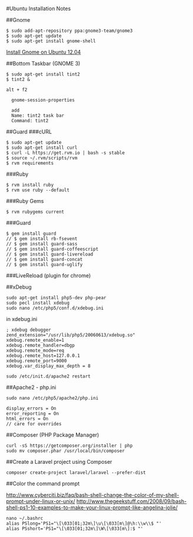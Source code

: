 #Ubuntu Installation Notes

##Gnome

    $ sudo add-apt-repository ppa:gnome3-team/gnome3
    $ sudo apt-get update
    $ sudo apt-get install gnome-shell
    
[Install Gnome on Ubuntu 12.04](http://www.filiwiese.com/installing-gnome-on-ubuntu-12-04-precise-pangolin/)

##Bottom Taskbar (GNOME 3)

    $ sudo apt-get install tint2
    $ tint2 &
    
    alt + f2
	
	  gnome-session-properties

	  add
	  Name: tint2 task bar
	  Command: tint2

##Guard
###cURL

    $ sudo apt-get update
    $ sudo apt-get install curl
    $ curl -L https://get.rvm.io | bash -s stable
    $ source ~/.rvm/scripts/rvm
    $ rvm requirements
		
###Ruby

    $ rvm install ruby
    $ rvm use ruby --default
		
###Ruby Gems

    $ rvm rubygems current
 
###Guard

    $ gem install guard
    // $ gem install rb-fsevent
    // $ gem install guard-sass
    // $ gem install guard-coffeescript
    // $ gem install guard-livereload
    // $ gem install guard-concat
    // $ gem install guard-uglify
		
###LiveReload (plugin for chrome)

##xDebug

    sudo apt-get install php5-dev php-pear
    sudo pecl install xdebug
    sudo nano /etc/php5/conf.d/xdebug.ini
    
in xdebug.ini

    ; xdebug debugger
    zend_extension="/usr/lib/php5/20060613/xdebug.so"
    xdebug.remote_enable=1
    xdebug.remote_handler=dbgp
    xdebug.remote_mode=req
    xdebug.remote_host=127.0.0.1
    xdebug.remote_port=9000
    xdebug.var_display_max_depth = 8

    sudo /etc/init.d/apache2 restart
    
##Apache2 - php.ini

    sudo nano /etc/php5/apache2/php.ini
    
    display_errors = On 	
    error_reporting = On
    html_errors = On
    // care for overrides
    
##Composer (PHP Package Manager)

    curl -sS https://getcomposer.org/installer | php
    sudo mv composer.phar /usr/local/bin/composer

##Create a Laravel project using Composer

    composer create-project laravel/laravel --prefer-dist

##Color the command prompt

http://www.cyberciti.biz/faq/bash-shell-change-the-color-of-my-shell-prompt-under-linux-or-unix/
http://www.thegeekstuff.com/2008/09/bash-shell-ps1-10-examples-to-make-your-linux-prompt-like-angelina-jolie/

    nano ~/.bashrc
    alias PSlong='PS1="\[\033[01;32m\]\u\[\033[m\]@\h:\\w\\$ "'
    alias PSshort='PS1="\[\033[01;32m\]\W\[\033[m\]:$ "'







